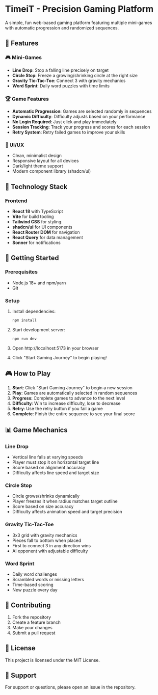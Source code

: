 # TimeiT - Precision Gaming Platform

A simple, fun web-based gaming platform featuring multiple mini-games with automatic progression and randomized sequences.

## 🎯 Features

### 🎮 Mini-Games
- **Line Drop**: Stop a falling line precisely on target
- **Circle Stop**: Freeze a growing/shrinking circle at the right size
- **Gravity Tic-Tac-Toe**: Connect 3 with gravity mechanics
- **Word Sprint**: Daily word puzzles with time limits

### 🏆 Game Features
- **Automatic Progression**: Games are selected randomly in sequences
- **Dynamic Difficulty**: Difficulty adjusts based on your performance
- **No Login Required**: Just click and play immediately
- **Session Tracking**: Track your progress and scores for each session
- **Retry System**: Retry failed games to improve your skills

### 🎨 UI/UX
- Clean, minimalist design
- Responsive layout for all devices
- Dark/light theme support
- Modern component library (shadcn/ui)

## 🚀 Technology Stack

### Frontend
- **React 18** with TypeScript
- **Vite** for build tooling
- **Tailwind CSS** for styling
- **shadcn/ui** for UI components
- **React Router DOM** for navigation
- **React Query** for data management
- **Sonner** for notifications

## 🚀 Getting Started

### Prerequisites
- Node.js 18+ and npm/yarn
- Git

### Setup
1. Install dependencies:
   ```bash
   npm install
   ```

2. Start development server:
   ```bash
   npm run dev
   ```

3. Open http://localhost:5173 in your browser

4. Click "Start Gaming Journey" to begin playing!

## 🎮 How to Play

1. **Start**: Click "Start Gaming Journey" to begin a new session
2. **Play**: Games are automatically selected in random sequences
3. **Progress**: Complete games to advance to the next level
4. **Difficulty**: Win to increase difficulty, lose to decrease
5. **Retry**: Use the retry button if you fail a game
6. **Complete**: Finish the entire sequence to see your final score

## 📊 Game Mechanics

### Line Drop
- Vertical line falls at varying speeds
- Player must stop it on horizontal target line
- Score based on alignment accuracy
- Difficulty affects line speed and target size

### Circle Stop
- Circle grows/shrinks dynamically
- Player freezes it when radius matches target outline
- Score based on size accuracy
- Difficulty affects animation speed and target precision

### Gravity Tic-Tac-Toe
- 3x3 grid with gravity mechanics
- Pieces fall to bottom when placed
- First to connect 3 in any direction wins
- AI opponent with adjustable difficulty

### Word Sprint
- Daily word challenges
- Scrambled words or missing letters
- Time-based scoring
- New puzzle every day

## 🤝 Contributing

1. Fork the repository
2. Create a feature branch
3. Make your changes
4. Submit a pull request

## 📄 License

This project is licensed under the MIT License.

## 💬 Support

For support or questions, please open an issue in the repository.

